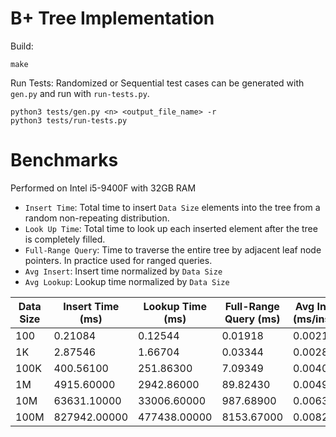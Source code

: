 # B+ Tree Implementation

Build: 
```shell
make
```

Run Tests:
Randomized or Sequential test cases can be generated with `gen.py` and run with `run-tests.py`.
```shell
python3 tests/gen.py <n> <output_file_name> -r
python3 tests/run-tests.py
```

# Benchmarks
Performed on Intel i5-9400F with 32GB RAM

- `Insert Time`: Total time to insert `Data Size` elements into the tree from a random non-repeating distribution.
- `Look Up Time`:  Total time to look up each inserted element after the tree is completely filled.
- `Full-Range Query`: Time to traverse the entire tree by adjacent leaf node pointers. In practice used for ranged queries. 
- `Avg Insert`: Insert time normalized by `Data Size`
- `Avg Lookup`: Lookup time normalized by `Data Size`

| Data Size | Insert Time (ms) | Lookup Time (ms) | Full-Range Query (ms) | Avg Insert (ms/insert) | Avg Lookup (ms/lookup) |
|-----------|------------------|------------------|-----------------------|------------------------|------------------------|
| 100       | 0.21084          | 0.12544          | 0.01918               | 0.0021080              | 0.0012540              |
| 1K        | 2.87546          | 1.66704          | 0.03344               | 0.0028750              | 0.0016670              |
| 100K      | 400.56100        | 251.86300        | 7.09349               | 0.0040060              | 0.0025190              |
| 1M        | 4915.60000       | 2942.86000       | 89.82430              | 0.0049160              | 0.0029430              |
| 10M       | 63631.10000      | 33006.60000      | 987.68900             | 0.0063630              | 0.0033010              |
| 100M      | 827942.00000     | 477438.00000     | 8153.67000            | 0.0082794              | 0.0047744              |